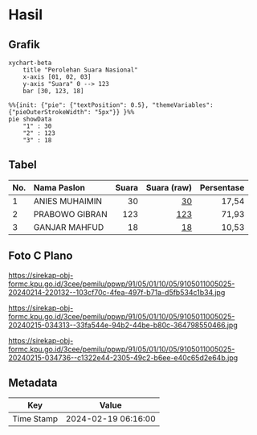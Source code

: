 # Hasil

## Grafik

```mermaid
xychart-beta
    title "Perolehan Suara Nasional"
    x-axis [01, 02, 03]
    y-axis "Suara" 0 --> 123
    bar [30, 123, 18]
```

```mermaid
%%{init: {"pie": {"textPosition": 0.5}, "themeVariables": {"pieOuterStrokeWidth": "5px"}} }%%
pie showData
    "1" : 30
    "2" : 123
    "3" : 18
```

## Tabel

| No. | Nama Paslon    | Suara | Suara (raw) | Persentase |
|:--- |:-------------- | -----:| -----------:| ----------:|
| 1   | ANIES MUHAIMIN | 30    | [30][p-1]   | 17,54      |
| 2   | PRABOWO GIBRAN | 123   | [123][p-2]  | 71,93      |
| 3   | GANJAR MAHFUD  | 18    | [18][p-3]   | 10,53      |


[p-1]: https://github.com/gigit-pemilu/pemilu-2024/blob/main/pilpres/hitung-suara/sub/91-papua/sub/05-kepulauan-yapen/sub/01-yapen-selatan/sub/1005-serui-kota/sub/025-tps/sub/paslon-1.txt
[p-2]: https://github.com/gigit-pemilu/pemilu-2024/blob/main/pilpres/hitung-suara/sub/91-papua/sub/05-kepulauan-yapen/sub/01-yapen-selatan/sub/1005-serui-kota/sub/025-tps/sub/paslon-2.txt
[p-3]: https://github.com/gigit-pemilu/pemilu-2024/blob/main/pilpres/hitung-suara/sub/91-papua/sub/05-kepulauan-yapen/sub/01-yapen-selatan/sub/1005-serui-kota/sub/025-tps/sub/paslon-3.txt

## Foto C Plano

https://sirekap-obj-formc.kpu.go.id/3cee/pemilu/ppwp/91/05/01/10/05/9105011005025-20240214-220132--103cf70c-4fea-497f-b71a-d5fb534c1b34.jpg

https://sirekap-obj-formc.kpu.go.id/3cee/pemilu/ppwp/91/05/01/10/05/9105011005025-20240215-034313--33fa544e-94b2-44be-b80c-364798550466.jpg

https://sirekap-obj-formc.kpu.go.id/3cee/pemilu/ppwp/91/05/01/10/05/9105011005025-20240215-034736--c1322e44-2305-49c2-b6ee-e40c65d2e64b.jpg


## Metadata

| Key        | Value               |
| ---------- | ------------------- |
| Time Stamp | 2024-02-19 06:16:00 |



